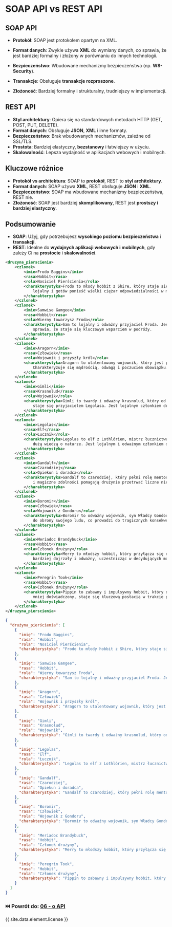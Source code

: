 # SOAP API vs REST API

## SOAP API

- **Protokół**: SOAP jest protokołem opartym na XML.

- **Format danych**: Zwykle używa **XML** do wymiany danych, co sprawia, że jest bardziej formalny i złożony w
  porównaniu do innych technologii.
- **Bezpieczeństwo**: Wbudowane mechanizmy bezpieczeństwa (np. **WS-Security**).
- **Transakcje**: Obsługuje **transakcje rozproszone**.
- **Złożoność**: Bardziej formalny i strukturalny, trudniejszy w implementacji.

## REST API

- **Styl architektury**: Opiera się na standardowych metodach HTTP (GET, POST, PUT, DELETE).
- **Format danych**: Obsługuje **JSON**, **XML** i inne formaty.
- **Bezpieczeństwo**: Brak wbudowanych mechanizmów, zależne od SSL/TLS.
- **Prostota**: Bardziej elastyczny, **bezstanowy** i łatwiejszy w użyciu.
- **Skalowalność**: Lepsza wydajność w aplikacjach webowych i mobilnych.

## Kluczowe różnice

- **Protokół vs architektura**: SOAP to **protokół**, REST to **styl architektury**.
- **Format danych**: SOAP używa **XML**, REST obsługuje **JSON** i **XML**.
- **Bezpieczeństwo**: SOAP ma wbudowane mechanizmy bezpieczeństwa, REST nie.
- **Złożoność**: SOAP jest bardziej **skomplikowany**, REST jest **prostszy i bardziej elastyczny**.

## Podsumowanie

- **SOAP**: Użyj, gdy potrzebujesz **wysokiego poziomu bezpieczeństwa** i **transakcji**.
- **REST**: Idealne do **wydajnych aplikacji webowych i mobilnych**, gdy zależy Ci na **prostocie** i **skalowalności**.

```xml
<druzyna_pierscienia>
    <czlonek>
        <imie>Frodo Baggins</imie>
        <rasa>Hobbit</rasa>
        <rola>Nosiciel Pierścienia</rola>
        <charakterystyka>Frodo to młody hobbit z Shire, który staje się nosicielem Jedynego Pierścienia. Jest odważny,
            lojalny i gotów ponieść wielki ciężar odpowiedzialności w misji, by zniszczyć Pierścień.
        </charakterystyka>
    </czlonek>
    <czlonek>
        <imie>Samwise Gamgee</imie>
        <rasa>Hobbit</rasa>
        <rola>Wierny towarzysz Froda</rola>
        <charakterystyka>Sam to lojalny i odważny przyjaciel Froda. Jest oddany swojej misji i przyjacielowi, co
            sprawia, że staje się kluczowym wsparciem w podróży.
        </charakterystyka>
    </czlonek>
    <czlonek>
        <imie>Aragorn</imie>
        <rasa>Człowiek</rasa>
        <rola>Wojownik i przyszły król</rola>
        <charakterystyka>Aragorn to utalentowany wojownik, który jest prawowitym dziedzicem tronu Gondoru.
            Charakteryzuje się mądrością, odwagą i poczuciem obowiązku.
        </charakterystyka>
    </czlonek>
    <czlonek>
        <imie>Gimli</imie>
        <rasa>Krasnolud</rasa>
        <rola>Wojownik</rola>
        <charakterystyka>Gimli to twardy i odważny krasnolud, który od początku wykazuje niechęć do elfów, ale z czasem
            staje się przyjacielem Legolasa. Jest lojalnym członkiem drużyny.
        </charakterystyka>
    </czlonek>
    <czlonek>
        <imie>Legolas</imie>
        <rasa>Elf</rasa>
        <rola>Łucznik</rola>
        <charakterystyka>Legolas to elf z Lothlórien, mistrz łucznictwa. Charakteryzuje się wytrzymałością, szybkością i
            dużą wiedzą o naturze. Jest lojalnym i odważnym członkiem drużyny.
        </charakterystyka>
    </czlonek>
    <czlonek>
        <imie>Gandalf</imie>
        <rasa>Czarodziej</rasa>
        <rola>Opiekun i doradca</rola>
        <charakterystyka>Gandalf to czarodziej, który pełni rolę mentora i opiekuna drużyny. Jego mądrość, doświadczenie
            i magiczne zdolności pomagają drużynie przetrwać liczne niebezpieczeństwa.
        </charakterystyka>
    </czlonek>
    <czlonek>
        <imie>Boromir</imie>
        <rasa>Człowiek</rasa>
        <rola>Wojownik z Gondoru</rola>
        <charakterystyka>Boromir to odważny wojownik, syn Władcy Gondoru. Często zmaga się z pokusą użycia Pierścienia
            do obrony swojego ludu, co prowadzi do tragicznych konsekwencji.
        </charakterystyka>
    </czlonek>
    <czlonek>
        <imie>Meriadoc Brandybuck</imie>
        <rasa>Hobbit</rasa>
        <rola>Członek drużyny</rola>
        <charakterystyka>Merry to młodszy hobbit, który przyłącza się do Froda w misji. Z biegiem czasu staje się
            bardziej dojrzały i odważny, uczestnicząc w decydujących momentach.
        </charakterystyka>
    </czlonek>
    <czlonek>
        <imie>Peregrin Took</imie>
        <rasa>Hobbit</rasa>
        <rola>Członek drużyny</rola>
        <charakterystyka>Pippin to zabawny i impulsywny hobbit, który dołącza do drużyny. Choć początkowo wydaje się
            mniej doświadczony, staje się kluczową postacią w trakcie podróży.
        </charakterystyka>
    </czlonek>
</druzyna_pierscienia>

```

```json
{
  "drużyna_pierścienia": [
    {
      "imię": "Frodo Baggins",
      "rasa": "Hobbit",
      "rola": "Nosiciel Pierścienia",
      "charakterystyka": "Frodo to młody hobbit z Shire, który staje się nosicielem Jedynego Pierścienia. Jest odważny, lojalny i gotów ponieść wielki ciężar odpowiedzialności w misji, by zniszczyć Pierścień."
    },
    {
      "imię": "Samwise Gamgee",
      "rasa": "Hobbit",
      "rola": "Wierny towarzysz Froda",
      "charakterystyka": "Sam to lojalny i odważny przyjaciel Froda. Jest oddany swojej misji i przyjacielowi, co sprawia, że staje się kluczowym wsparciem w podróży."
    },
    {
      "imię": "Aragorn",
      "rasa": "Człowiek",
      "rola": "Wojownik i przyszły król",
      "charakterystyka": "Aragorn to utalentowany wojownik, który jest prawowitym dziedzicem tronu Gondoru. Charakteryzuje się mądrością, odwagą i poczuciem obowiązku."
    },
    {
      "imię": "Gimli",
      "rasa": "Krasnolud",
      "rola": "Wojownik",
      "charakterystyka": "Gimli to twardy i odważny krasnolud, który od początku wykazuje niechęć do elfów, ale z czasem staje się przyjacielem Legolasa. Jest lojalnym członkiem drużyny."
    },
    {
      "imię": "Legolas",
      "rasa": "Elf",
      "rola": "Łucznik",
      "charakterystyka": "Legolas to elf z Lothlórien, mistrz łucznictwa. Charakteryzuje się wytrzymałością, szybkością i dużą wiedzą o naturze. Jest lojalnym i odważnym członkiem drużyny."
    },
    {
      "imię": "Gandalf",
      "rasa": "Czarodziej",
      "rola": "Opiekun i doradca",
      "charakterystyka": "Gandalf to czarodziej, który pełni rolę mentora i opiekuna drużyny. Jego mądrość, doświadczenie i magiczne zdolności pomagają drużynie przetrwać liczne niebezpieczeństwa."
    },
    {
      "imię": "Boromir",
      "rasa": "Człowiek",
      "rola": "Wojownik z Gondoru",
      "charakterystyka": "Boromir to odważny wojownik, syn Władcy Gondoru. Często zmaga się z pokusą użycia Pierścienia do obrony swojego ludu, co prowadzi do tragicznych konsekwencji."
    },
    {
      "imię": "Meriadoc Brandybuck",
      "rasa": "Hobbit",
      "rola": "Członek drużyny",
      "charakterystyka": "Merry to młodszy hobbit, który przyłącza się do Froda w misji. Z biegiem czasu staje się bardziej dojrzały i odważny, uczestnicząc w decydujących momentach."
    },
    {
      "imię": "Peregrin Took",
      "rasa": "Hobbit",
      "rola": "Członek drużyny",
      "charakterystyka": "Pippin to zabawny i impulsywny hobbit, który dołącza do drużyny. Choć początkowo wydaje się mniej doświadczony, staje się kluczową postacią w trakcie podróży."
    }
  ]
}
```

### ⏭️ Powrót do: [06 - o API](../06-api.md)

{{ site.data.element.license }}